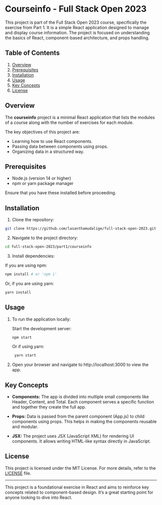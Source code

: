 # Courseinfo - Full Stack Open 2023

This project is part of the Full Stack Open 2023 course, specifically the exercise from Part 1. It is a simple React application designed to manage and display course information. The project is focused on understanding the basics of React, component-based architecture, and props handling.

## Table of Contents

   1. [Overview](#overview)
   2. [Prerequisites](#prerequisites)
   3. [Installation](#installation)
   4. [Usage](#usage)
   5. [Key Concepts](#key-concepts)
   6. [License](#license)

## Overview

The **courseinfo** project is a minimal React application that lists the modules of a course along with the number of exercises for each module. 

The key objectives of this project are:

   * Learning how to use React components.
   * Passing data between components using props.
   * Organizing data in a structured way.

## Prerequisites

   * Node.js (version 14 or higher)
   * npm or yarn package manager

Ensure that you have these installed before proceeding.

## Installation

   1. Clone the repository:
   ```bash
   git clone https://github.com/lasanthamudalige/full-stack-open-2023.git
   ```

   2. Navigate to the project directory:
   ```bash
   cd full-stack-open-2023/part1/courseinfo
   ```

   3. Install dependencies:

   If you are using npm:
   ```bash
   npm install # or 'npm i'
   ```

   Or, if you are using yarn:
   ```bash
   yarn install
   ```

## Usage

1. To run the application locally:

    Start the development server:

    ```bash
   npm start
   ```

   Or if using yarn:
   ```bash
    yarn start
   ```

2. Open your browser and navigate to http://localhost:3000 to view the app.

## Key Concepts

  * **Components:** The app is divided into multiple small components like Header, Content, and Total. Each component serves a specific function and together they create the full app.

  * **Props:** Data is passed from the parent component (App.js) to child components using props. This helps in making the components reusable and modular.

  * **JSX:** The project uses JSX (JavaScript XML) for rendering UI components. It allows writing HTML-like syntax directly in JavaScript.

## License

This project is licensed under the MIT License. For more details, refer to the [LICENSE](https://github.com/lasanthamudalige/full-stack-open-2023/blob/main/LICENSE) file.

<!-- This is to add horizontal line -->
---

This project is a foundational exercise in React and aims to reinforce key concepts related to component-based design. It’s a great starting point for anyone looking to dive into React.
